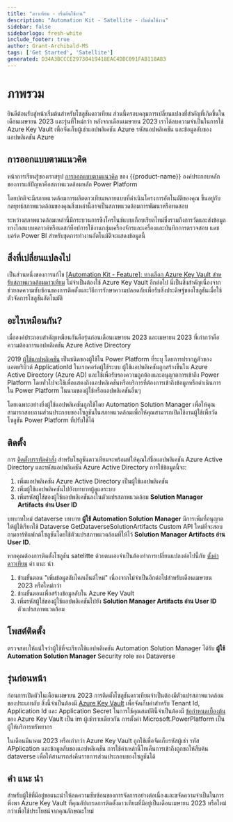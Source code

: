 ```yaml
---
title: "ดาวเทียม - เริ่มต้นใช้งาน"
description: "Automation Kit - Satellite - เริ่มต้นใช้งาน"
sidebar: false
sidebarlogo: fresh-white
include_footer: true
author: Grant-Archibald-MS
tags: ['Get Started', 'Satellite']
generated: D34A3BCCCE29730419418EAC4DDC091FAB118A83
---
```


# ภาพรวม

ยินดีต้อนรับสู่หน้าเริ่มต้นสําหรับโซลูชันดาวเทียม ส่วนนี้ครอบคลุมการเปลี่ยนแปลงที่สําคัญที่เกิดขึ้นในเดือนเมษายน 2023 และรุ่นที่ใหม่กว่า หลังจากเดือนเมษายน 2023 เราได้ลบความจําเป็นในการใช้ Azure Key Vault เพื่อจัดเก็บผู้เช่าแอปพลิเคชัน Azure รหัสแอปพลิเคชัน และข้อมูลลับของแอปพลิเคชัน Azure

## การออกแบบตามแนวคิด

หน้าการเรียนรู้ของเราสรุป [การออกแบบตามแนวคิด](https://learn.microsoft.com/power-automate/guidance/automation-kit/overview/introduction#conceptual-design) ของ {{product-name}} องค์ประกอบหลักของการแก้ปัญหาคือสภาพแวดล้อมหลัก Power Platform

โดยปกติจะมีสภาพแวดล้อมการผลิตดาวเทียมหลายแบบที่ดําเนินโครงการอัตโนมัติของคุณ ขึ้นอยู่กับกลยุทธ์สภาพแวดล้อมของคุณสิ่งเหล่านี้อาจเป็นสภาพแวดล้อมการพัฒนาหรือทดสอบ

ระหว่างสภาพแวดล้อมเหล่านี้มีกระบวนการซิงโครไนซ์แบบเกือบเรียลไทม์ซึ่งรวมถึงการวัดและส่งข้อมูลทางไกลแบบคลาวด์หรือเดสก์ท็อปการใช้งานกลุ่มเครื่องจักรและเครื่องและบันทึกการตรวจสอบ แดชบอร์ด Power BI สําหรับชุดการทํางานอัตโนมัติจะแสดงข้อมูลนี้

## สิ่งที่เปลี่ยนแปลงไป

เป็นส่วนหนึ่งของการแก้ไข [[Automation Kit - Feature]: ทางเลือก Azure Key Vault สําหรับสภาพแวดล้อมดาวเทียม](https://github.com/microsoft/powercat-automation-kit/issues/84) ไม่จําเป็นต้องใช้ Azure Key Vault อีกต่อไป นี่เป็นสิ่งสําคัญเนื่องจากช่วยลดความซับซ้อนของการติดตั้งและวิธีการรักษาความปลอดภัยเพื่อรับสิ่งประดิษฐ์ของโซลูชันเมื่อใช้ตัวจัดการโซลูชันอัตโนมัติ

## อะไรเหมือนกัน?

เมื่อองค์ประกอบสําคัญเหมือนกันคือรุ่นก่อนเดือนเมษายน 2023 และเมษายน 2023 ที่เก่ากว่าคือความต้องการแอปพลิเคชัน Azure Active Directory

2019 [ผู้ใช้แอปพลิเคชัน](https://learn.microsoft.com/power-platform/admin/manage-application-users) เป็นชนิดของผู้ใช้ใน Power Platform ที่ระบุ โดยการปรากฏตัวของแอตทริบิวต์ ApplicationId ในเรกคอร์ดผู้ใช้ระบบ ผู้ใช้แอปพลิเคชันถูกสร้างขึ้นใน Azure Active Directory (Azure AD) และใช้เพื่อรับรองความถูกต้องและอนุญาตการเข้าถึง Power Platform โดยทั่วไปจะใช้เพื่อแสดงถึงแอปพลิเคชันหรือบริการที่ต้องการเข้าถึงข้อมูลหรือดําเนินการใน Power Platform ในนามของผู้ใช้หรือแอปพลิเคชันอื่นๆ

โดยเฉพาะอย่างยิ่งผู้ใช้แอปพลิเคชันถูกใช้โดย Automation Solution Manager เพื่อให้คุณสามารถสอบถามส่วนประกอบของโซลูชันในสภาพแวดล้อมเพื่อให้คุณสามารถเปิดใช้งานผู้ใช้เพื่อวัดโซลูชัน Power Platform ที่ปรับใช้ได้

## ติดตั้ง

การ [ติดตั้งบรรทัดคําสั่ง](/th/get-started/install) สําหรับโซลูชันดาวเทียมจะพร้อมท์ให้คุณใส่ชื่อแอปพลิเคชัน Azure Active Directory และรหัสแอปพลิเคชัน Azure Active Directory การใช้ข้อมูลนี้จะ:

1. เพิ่มแอปพลิเคชัน Azure Active Directory เป็นผู้ใช้แอปพลิเคชัน
1. เพิ่มผู้ใช้แอปพลิเคชันไปยังบทบาทผู้ดูแลระบบ
1. เพิ่มรหัสผู้ใช้ของผู้ใช้แอปพลิเคชันลงในตัวแปรสภาพแวดล้อม **Solution Manager Artifacts อ่าน User ID**

บทบาทใหม่ dataverse บทบาท **ผู้ใช้ Automation Solution Manager** มีการเพิ่มที่อนุญาตให้ผู้ใช้เรียกใช้ Dataverse GetDataverseSolutionArtifacts Custom API ใหม่ที่จะสอบถามอาร์ทิแฟกต์โซลูชันโดยใช้ตัวแปรสภาพแวดล้อมที่ให้ไว้ **Solution Manager Artifacts อ่าน User ID**.

หากคุณต้องการติดตั้งโซลูชัน satelitte ด้วยตนเองจําเป็นต้องทําการเปลี่ยนแปลงต่อไปนี้กับ [ตั้งค่าดาวเทียม](https://learn.microsoft.com/en-us/power-automate/guidance/automation-kit/setup/satellite) คำ แนะ นำ 

1. ข้ามขั้นตอน "เพิ่มข้อมูลลับไคลเอ็นต์ใหม่" เนื่องจากไม่จําเป็นอีกต่อไปสําหรับเดือนเมษายน 2023 หรือใหม่กว่า
1. ข้ามขั้นตอนเพื่อสร้างข้อมูลลับใน Azure Key Vault
1. เพิ่มรหัสผู้ใช้ของผู้ใช้แอปพลิเคชันไปยัง **Solution Manager Artifacts อ่าน User ID** ตัวแปรสภาพแวดล้อม

## โพสต์ติดตั้ง

ตรวจสอบให้แน่ใจว่าผู้ใช้ที่จะเรียกใช้แอปพลิเคชัน Automation Solution Manager ได้รับ **ผู้ใช้ Automation Solution Manager** Security role ของ Dataverse

## รุ่นก่อนหน้า

ก่อนการเปิดตัวในเดือนเมษายน 2023 การติดตั้งโซลูชันดาวเทียมจําเป็นต้องมีตัวแปรสภาพแวดล้อมของประเภทลับ สิ่งนี้จําเป็นต้องมี [Azure Key Vault](https://learn.microsoft.com/power-apps/maker/data-platform/environmentvariables#use-azure-key-vault-secrets-preview) เพื่อจัดเก็บค่าสําหรับ Tenant Id, Application Id และ Application Secret ในการใช้คุณสมบัตินี้จําเป็นต้องมี [ข้อกําหนดเบื้องต้น](https://learn.microsoft.com/en-us/power-apps/maker/data-platform/environmentvariables#prerequisites) ของ Azure Key Vault เป็น im ผู้เช่ารายเดียวกัน การตั้งค่า Microsoft.PowerPlatform เป็นผู้ให้บริการทรัพยากร

ในเดือนมีนาคม 2023 หรือเก่ากว่า Azure Key Vault ถูกใช้เพื่อจัดเก็บรหัสผู้เช่า รหัส APplication และข้อมูลลับของแอปพลิเคชัน การใช้ค่าเหล่านี้โทเค็นการเข้าถึงถูกขอให้สืบค้น dataverse เพื่อให้สามารถส่งคืนรายการส่วนประกอบของโซลูชันได้

## คำ แนะ นำ

สําหรับผู้ใช้ที่มีอยู่ขอแนะนําให้ลดความซับซ้อนของการจัดการอย่างต่อเนื่องและขจัดความจําเป็นในการพึ่งพา Azure Key Vault ที่คุณอัปเกรดการติดตั้งดาวเทียมที่มีอยู่เป็นเดือนเมษายน 2023 หรือใหม่กว่าเพื่อใช้ประโยชน์จากคุณลักษณะใหม่
